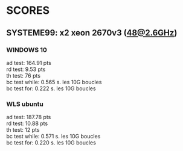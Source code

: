# <b>SCORES</b>
## <b>SYSTEME99: </b>x2 xeon 2670v3 (48@2.6GHz)
### <b>WINDOWS 10</b>
ad test: 164.91 pts <br>
rd test: 9.53 pts <br>
th test: 76 pts <br>
bc test while:  0.565 s. les 10G boucles <br>
bc test for:    0.222 s. les 10G boucles <br>
### <b>WLS ubuntu</b>
ad test: 187.78 pts <br>
rd test: 10.88 pts <br>
th test: 12 pts <br>
bc test while:  0.571 s. les 10G boucles <br>
bc test for:    0.220 s. les 10G boucles <br>